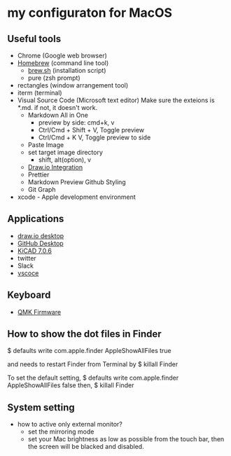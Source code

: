 # my configuraton for MacOS

## Useful tools

* Chrome (Google web browser)
* [Homebrew](https://brew.sh/) (command line tool)
  + [brew.sh](brew.sh) (installation script)
  + pure (zsh prompt)
* rectangles (window arrangement tool)
* iterm (terminal)
* Visual Source Code (Microsoft text editor)
  Make sure the exteions is *.md. if not, it doesn't work.
  + Markdown All in One
    - preview by side: cmd+k, v
    - Ctrl/Cmd + Shift + V, Toggle preview
    - Ctrl/Cmd + K V, Toggle preview to side
  + Paste Image
  + set target image directory
    - shift, alt(option), v
  + [Draw.io Integration](https://marketplace.visualstudio.com/items?itemName=hediet.vscode-drawio)
  + Prettier
  + Markdown Preview Github Styling
  + Git Graph
* xcode - Apple development environment

## Applications

* [draw.io desktop](https://github.com/jgraph/drawio-desktop/releases/)
* [GitHub Desktop](https://desktop.github.com/)
* [KiCAD 7.0.6](https://www.kicad.org/)
* twitter
* Slack
* [vscoce](https://code.visualstudio.com/)

## Keyboard

* [QMK Firmware](https://docs.qmk.fm/)


## How to show the dot files in Finder

$ defaults write com.apple.finder AppleShowAllFiles true

and needs to restart Finder from Terminal by
$ killall Finder

To set the default setting,
$ defaults write com.apple.finder AppleShowAllFiles false
then,
$ killall Finder


## System setting

* how to active only external monitor?
  * set the mirroring mode
  * set your Mac brightness as low as possible from the touch bar, then the screen will be blacked and disabled.
